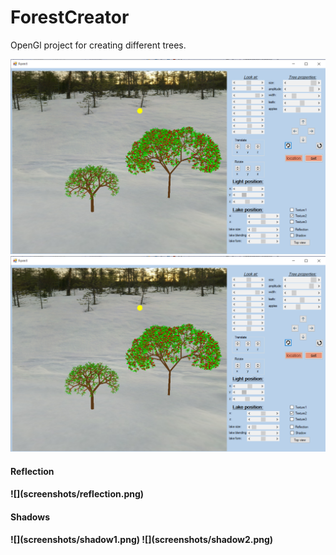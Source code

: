 # ForestCreator
OpenGl project for creating different trees.

![](screenshots/screen1.png)
![](screenshots/screen1.png)
<br>
<h4>Reflection <h4>
![](screenshots/reflection.png)
<br>
<h4>Shadows<h4>
![](screenshots/shadow1.png)
![](screenshots/shadow2.png)



